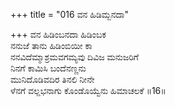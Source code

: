 +++
title = "016 ವನ ಹಿಡಿಮ್ಬನದಾ"

+++
ವನ ಹಿಡಿಂಬನದಾ ಹಿಡಿಂಬಕ  
ನನುಜೆ ತಾನು ಹಿಡಿಂಬಿಯೀ ಕಾ  
ನನವಿದೆಮ್ಮಾಶ್ರಮವಗಮ್ಯವು ದಿವಿಜ ಮನುಜರಿಗೆ   
ನಿನಗೆ ಕಾಮಿಸಿ ಬಂದೆನಣ್ಣನು   
ಮುನಿದೊಡಿವದಿರ ತಿನಲಿ ನೀನೇ  
ಳೆನಗೆ ವಲ್ಲಭನಾಗು ಕೊಂಡೊಯ್ವೆನು ಹಿಮಾಚಲಕೆ     ॥16॥